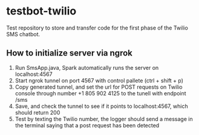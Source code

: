 # testbot-twilio
Test repository to store and transfer code for the first phase of the Twilio SMS chatbot.

## How to initialize server via ngrok
1. Run SmsApp.java, Spark automatically runs the server on localhost:4567
2. Start ngrok tunnel on port 4567 with control pallete (ctrl + shift + p)
3. Copy generated tunnel, and set the url for POST requests on Twilio console through number +1 805 902 4125 to the tunell with endpoint /sms
4. Save, and check the tunnel to see if it points to localhost:4567, which should return 200
5. Test by texting the Twilio number, the logger should send a message in the terminal saying that a post request has been detected
